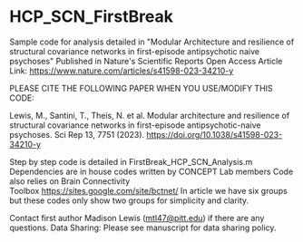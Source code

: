 # HCP_SCN_FirstBreak
Sample code for analysis detailed in "Modular Architecture and resilience of structural covariance networks in first-episode antipsychotic naive psychoses" 
Published in Nature's Scientific Reports 
Open Access Article Link: https://www.nature.com/articles/s41598-023-34210-y

PLEASE CITE THE FOLLOWING PAPER WHEN YOU USE/MODIFY THIS CODE:

Lewis, M., Santini, T., Theis, N. et al. Modular architecture and resilience of structural covariance networks in first-episode antipsychotic-naive psychoses. Sci Rep 13, 7751 (2023). https://doi.org/10.1038/s41598-023-34210-y

Step by step code is detailed in FirstBreak_HCP_SCN_Analysis.m 
Dependencies are in house codes written by CONCEPT Lab members 
Code also relies on Brain Connectivity Toolbox https://sites.google.com/site/bctnet/
In article we have six groups but these codes only show two groups for simplicity and clarity.

Contact first author Madison Lewis (mtl47@pitt.edu) if there are any questions.
Data Sharing: Please see manuscript for data sharing policy.
